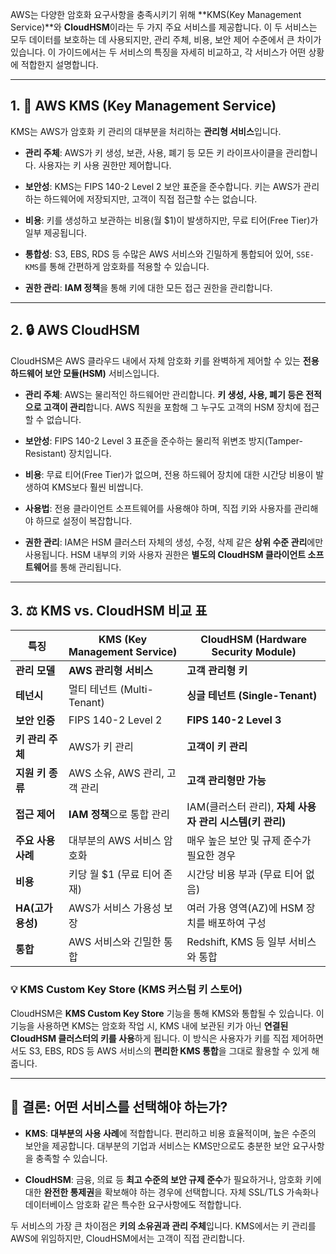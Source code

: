 
AWS는 다양한 암호화 요구사항을 충족시키기 위해 **KMS(Key Management Service)**와 **CloudHSM**이라는 두 가지 주요 서비스를 제공합니다. 이 두 서비스는 모두 데이터를 보호하는 데 사용되지만, 관리 주체, 비용, 보안 제어 수준에서 큰 차이가 있습니다. 이 가이드에서는 두 서비스의 특징을 자세히 비교하고, 각 서비스가 어떤 상황에 적합한지 설명합니다.

---

## 1. 🔑 AWS KMS (Key Management Service)

KMS는 AWS가 암호화 키 관리의 대부분을 처리하는 **관리형 서비스**입니다.

- **관리 주체**: AWS가 키 생성, 보관, 사용, 폐기 등 모든 키 라이프사이클을 관리합니다. 사용자는 키 사용 권한만 제어합니다.
    
- **보안성**: KMS는 FIPS 140-2 Level 2 보안 표준을 준수합니다. 키는 AWS가 관리하는 하드웨어에 저장되지만, 고객이 직접 접근할 수는 없습니다.
    
- **비용**: 키를 생성하고 보관하는 비용(월 $1)이 발생하지만, 무료 티어(Free Tier)가 일부 제공됩니다.
    
- **통합성**: S3, EBS, RDS 등 수많은 AWS 서비스와 긴밀하게 통합되어 있어, `SSE-KMS`를 통해 간편하게 암호화를 적용할 수 있습니다.
    
- **권한 관리**: **IAM 정책**을 통해 키에 대한 모든 접근 권한을 관리합니다.

---

## 2. 🔒 AWS CloudHSM

CloudHSM은 AWS 클라우드 내에서 자체 암호화 키를 완벽하게 제어할 수 있는 **전용 하드웨어 보안 모듈(HSM)** 서비스입니다.

- **관리 주체**: AWS는 물리적인 하드웨어만 관리합니다. **키 생성, 사용, 폐기 등은 전적으로 고객이 관리**합니다. AWS 직원을 포함해 그 누구도 고객의 HSM 장치에 접근할 수 없습니다.
    
- **보안성**: FIPS 140-2 Level 3 표준을 준수하는 물리적 위변조 방지(Tamper-Resistant) 장치입니다.
    
- **비용**: 무료 티어(Free Tier)가 없으며, 전용 하드웨어 장치에 대한 시간당 비용이 발생하여 KMS보다 훨씬 비쌉니다.
    
- **사용법**: 전용 클라이언트 소프트웨어를 사용해야 하며, 직접 키와 사용자를 관리해야 하므로 설정이 복잡합니다.
    
- **권한 관리**: IAM은 HSM 클러스터 자체의 생성, 수정, 삭제 같은 **상위 수준 관리**에만 사용됩니다. HSM 내부의 키와 사용자 권한은 **별도의 CloudHSM 클라이언트 소프트웨어**를 통해 관리됩니다.


---

## 3. ⚖️ KMS vs. CloudHSM 비교 표

|특징|KMS (Key Management Service)|CloudHSM (Hardware Security Module)|
|---|---|---|
|**관리 모델**|**AWS 관리형 서비스**|**고객 관리형 키**|
|**테넌시**|멀티 테넌트 (Multi-Tenant)|**싱글 테넌트 (Single-Tenant)**|
|**보안 인증**|FIPS 140-2 Level 2|**FIPS 140-2 Level 3**|
|**키 관리 주체**|AWS가 키 관리|**고객이 키 관리**|
|**지원 키 종류**|AWS 소유, AWS 관리, 고객 관리|**고객 관리형만 가능**|
|**접근 제어**|**IAM 정책**으로 통합 관리|IAM(클러스터 관리), **자체 사용자 관리 시스템(키 관리)**|
|**주요 사용 사례**|대부분의 AWS 서비스 암호화|매우 높은 보안 및 규제 준수가 필요한 경우|
|**비용**|키당 월 $1 (무료 티어 존재)|시간당 비용 부과 (무료 티어 없음)|
|**HA(고가용성)**|AWS가 서비스 가용성 보장|여러 가용 영역(AZ)에 HSM 장치를 배포하여 구성|
|**통합**|AWS 서비스와 긴밀한 통합|Redshift, KMS 등 일부 서비스와 통합|

### 💡 KMS Custom Key Store (KMS 커스텀 키 스토어)

CloudHSM은 **KMS Custom Key Store** 기능을 통해 KMS와 통합될 수 있습니다. 이 기능을 사용하면 KMS는 암호화 작업 시, KMS 내에 보관된 키가 아닌 **연결된 CloudHSM 클러스터의 키를 사용**하게 됩니다. 이 방식은 사용자가 키를 직접 제어하면서도 S3, EBS, RDS 등 AWS 서비스의 **편리한 KMS 통합**을 그대로 활용할 수 있게 해줍니다.

---

## 📌 결론: 어떤 서비스를 선택해야 하는가?

- **KMS**: **대부분의 사용 사례**에 적합합니다. 편리하고 비용 효율적이며, 높은 수준의 보안을 제공합니다. 대부분의 기업과 서비스는 KMS만으로도 충분한 보안 요구사항을 충족할 수 있습니다.
    
- **CloudHSM**: 금융, 의료 등 **최고 수준의 보안 규제 준수**가 필요하거나, 암호화 키에 대한 **완전한 통제권**을 확보해야 하는 경우에 선택합니다. 자체 SSL/TLS 가속화나 데이터베이스 암호화 같은 특수한 요구사항에도 적합합니다.
    

두 서비스의 가장 큰 차이점은 **키의 소유권과 관리 주체**입니다. KMS에서는 키 관리를 AWS에 위임하지만, CloudHSM에서는 고객이 직접 관리합니다.